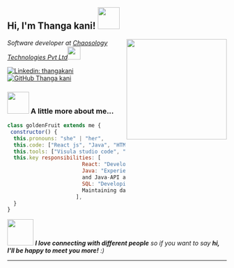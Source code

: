 <h2> Hi, I'm Thanga kani! <img src="https://media.giphy.com/media/mGcNjsfWAjY5AEZNw6/giphy.gif" width="50"></h2>
<img align='right' src="https://media.giphy.com/media/ieyl9zmCjO4b4t6qoY/giphy.gif" width="230">
<p><em>Software developer at <a href="http://www.unb.br">Chaosology Technologies Pvt Ltd</a><img src="https://media.giphy.com/media/fYSnHlufseco8Fh93Z/giphy.gif" width="30">
</em></p>

<!-- [![Twitter: ThaiiBraga](https://img.shields.io/twitter/follow/ThaiiBraga?style=social)](https://twitter.com/ThaiiBraga) -->
[![Linkedin: thangakani](https://img.shields.io/badge/-thangakani-blue?style=flat-square&logo=Linkedin&logoColor=white&link=https://www.linkedin.com/in/thangakani/)](https://www.linkedin.com/in/thanga-kani-4781241b4/)
[![GitHub Thanga kani](https://img.shields.io/github/followers/thangakani?label=follow&style=social)](https://github.com/Thanga-kani/Thanga-kani/)


### <img src="https://media.giphy.com/media/VgCDAzcKvsR6OM0uWg/giphy.gif" width="50"> A little more about me...  

```javascript
class goldenFruit extends me {
 constructor() {
  this.pronouns: "she" | "her",
  this.code: ["React js", "Java", "HTML", "CSS", "SQL"],
  this.tools: ["Visula studio code", "Eclipse", "Mysql workbench", "Git hub", "Postman" ],
  this.key responsibilities: [
                        React: "Developed the frond-end UI using HTML, JavaScript, CSS, and React",
                        Java: "Experience in the design and development of web-based server-side applications using Java Servlets, JDBC, 
                        and Java-API and Spring boot Framework.",
                        SQL: "Developing scripts, procedures and triggers for application development,
                        Maintaining data quality and backups and overseeing database security"
                      ],
  }
}
```

<img src="https://media.giphy.com/media/LnQjpWaON8nhr21vNW/giphy.gif" width="60"> <em><b>I love connecting with different people</b> so if you want to say <b>hi, I'll be happy to meet you more!</b> :)</em>

---
